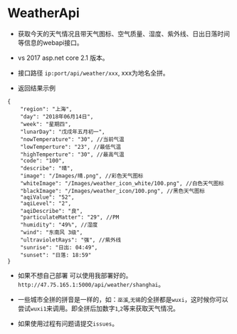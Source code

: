 # WeatherApi
* 获取今天的天气情况且带天气图标、空气质量、湿度、紫外线、日出日落时间等信息的webapi接口。

* vs 2017 asp.net core 2.1 版本。

* 接口路径 `ip:port/api/weather/xxx`, xxx为地名全拼。

* 返回结果示例
```
{
    "region": "上海",
    "day": "2018年06月14日",
    "week": "星期四",
    "lunarDay": "戊戌年五月初一",
    "nowTemperature": "30", //当前气温
    "lowTemperture": "23", //最低气温
    "highTemperture": "30", //最高气温
    "code": "100",
    "describe": "晴",
    "image": "/Images/晴.png", //彩色天气图标
    "whiteImage": "/Images/weather_icon_white/100.png", //白色天气图标
    "blackImage": "/Images/weather_icon/100.png", //黑色天气图标
    "aqiValue": "52",
    "aqiLevel": "2",
    "aqiDescribe": "良",
    "particulateMatter": "29", //PM
    "humidity": "49%", //湿度
    "wind": "东南风 3级",
    "ultravioletRays": "强", //紫外线
    "sunrise": "日出: 04:49",
    "sunset": "日落: 18:59"
}
```
* 如果不想自己部署 可以使用我部署好的。`http://47.75.165.1:5000/api/weather/shanghai`。

* 一些城市全拼的拼音是一样的，如：`巫溪`,`无锡`的全拼都是`wuxi`，这时候你可以尝试`wuxi1`来调用。即全拼后加数字`1`,`2`等来获取天气情况。

* 如果使用过程有问题请提交`issues`。

